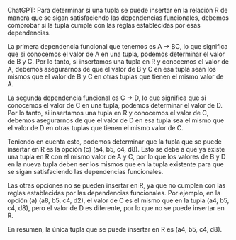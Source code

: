 ChatGPT:
Para determinar si una tupla se puede insertar en la relación R de manera que se sigan satisfaciendo las dependencias funcionales, debemos comprobar si la tupla cumple con las reglas establecidas por esas dependencias.

La primera dependencia funcional que tenemos es A → BC, lo que significa que si conocemos el valor de A en una tupla, podemos determinar el valor de B y C. Por lo tanto, si insertamos una tupla en R y conocemos el valor de A, debemos asegurarnos de que el valor de B y C en esa tupla sean los mismos que el valor de B y C en otras tuplas que tienen el mismo valor de A.

La segunda dependencia funcional es C → D, lo que significa que si conocemos el valor de C en una tupla, podemos determinar el valor de D. Por lo tanto, si insertamos una tupla en R y conocemos el valor de C, debemos asegurarnos de que el valor de D en esa tupla sea el mismo que el valor de D en otras tuplas que tienen el mismo valor de C.

Teniendo en cuenta esto, podemos determinar que la tupla que se puede insertar en R es la opción (c) (a4, b5, c4, d8). Esto se debe a que ya existe una tupla en R con el mismo valor de A y C, por lo que los valores de B y D en la nueva tupla deben ser los mismos que en la tupla existente para que se sigan satisfaciendo las dependencias funcionales.

Las otras opciones no se pueden insertar en R, ya que no cumplen con las reglas establecidas por las dependencias funcionales. Por ejemplo, en la opción (a) (a8, b5, c4, d2), el valor de C es el mismo que en la tupla (a4, b5, c4, d8), pero el valor de D es diferente, por lo que no se puede insertar en R.

En resumen, la única tupla que se puede insertar en R es (a4, b5, c4, d8).